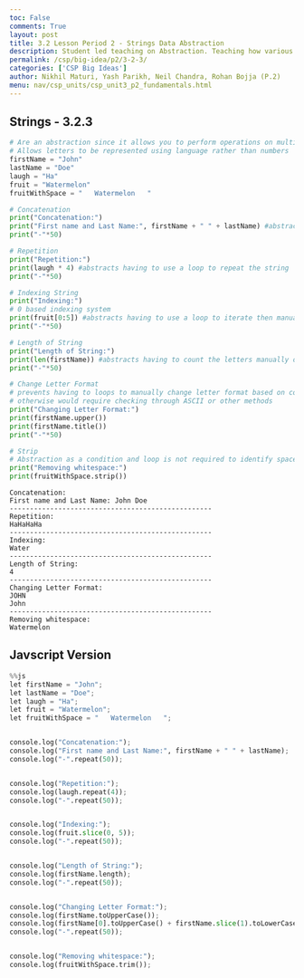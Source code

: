 ```yaml
---
toc: False
comments: True
layout: post
title: 3.2 Lesson Period 2 - Strings Data Abstraction
description: Student led teaching on Abstraction. Teaching how various data types can use abstraction for copmutational efficiency.
permalink: /csp/big-idea/p2/3-2-3/
categories: ['CSP Big Ideas']
author: Nikhil Maturi, Yash Parikh, Neil Chandra, Rohan Bojja (P.2)
menu: nav/csp_units/csp_unit3_p2_fundamentals.html
---
```


## Strings - 3.2.3


```python
# Are an abstraction since it allows you to perform operations on multiple words and/or letters without seperating them individually
# Allows letters to be represented using language rather than numbers
firstName = "John"
lastName = "Doe"
laugh = "Ha"
fruit = "Watermelon"
fruitWithSpace = "   Watermelon   "

# Concatenation
print("Concatenation:")
print("First name and Last Name:", firstName + " " + lastName) #abstracts by allowing dynamic manipulation of strings
print("-"*50)

# Repetition
print("Repetition:")
print(laugh * 4) #abstracts having to use a loop to repeat the string
print("-"*50)

# Indexing String
print("Indexing:")
# 0 based indexing system
print(fruit[0:5]) #abstracts having to use a loop to iterate then manually obtain the first 4 letters
print("-"*50)

# Length of String
print("Length of String:")
print(len(firstName)) #abstracts having to count the letters manually or using more steps
print("-"*50)

# Change Letter Format
# prevents having to loops to manually change letter format based on condition
# otherwise would require checking through ASCII or other methods
print("Changing Letter Format:")
print(firstName.upper())
print(firstName.title())
print("-"*50)

# Strip
# Abstraction as a condition and loop is not required to identify spaces and remove them
print("Removing whitespace:")
print(fruitWithSpace.strip())

```

    Concatenation:
    First name and Last Name: John Doe
    --------------------------------------------------
    Repetition:
    HaHaHaHa
    --------------------------------------------------
    Indexing:
    Water
    --------------------------------------------------
    Length of String:
    4
    --------------------------------------------------
    Changing Letter Format:
    JOHN
    John
    --------------------------------------------------
    Removing whitespace:
    Watermelon


## Javscript Version


```python
%%js
let firstName = "John";
let lastName = "Doe";
let laugh = "Ha";
let fruit = "Watermelon";
let fruitWithSpace = "   Watermelon   ";


console.log("Concatenation:");
console.log("First name and Last Name:", firstName + " " + lastName); 
console.log("-".repeat(50));


console.log("Repetition:");
console.log(laugh.repeat(4)); 
console.log("-".repeat(50));


console.log("Indexing:");
console.log(fruit.slice(0, 5)); 
console.log("-".repeat(50));


console.log("Length of String:");
console.log(firstName.length); 
console.log("-".repeat(50));


console.log("Changing Letter Format:");
console.log(firstName.toUpperCase());
console.log(firstName[0].toUpperCase() + firstName.slice(1).toLowerCase());
console.log("-".repeat(50));


console.log("Removing whitespace:");
console.log(fruitWithSpace.trim());
```

<div id="output2"></div>

<script>
// JavaScript variables
let firstName = "John";
let lastName = "Doe";
let laugh = "Ha";
let fruit = "Watermelon";
let fruitWithSpace = "   Watermelon   ";

// Select the output element
let outputElement2 = document.getElementById("output2");

// Display the output
outputElement2.innerHTML = `
  <p><strong>Concatenation:</strong></p>
  <p>First name and Last Name: ${firstName + " " + lastName}</p>
  <p>${"-".repeat(50)}</p>
  
  <p><strong>Repetition:</strong></p>
  <p>${laugh.repeat(4)}</p>
  <p>${"-".repeat(50)}</p>
  
  <p><strong>Indexing:</strong></p>
  <p>${fruit.slice(0, 5)}</p>
  <p>${"-".repeat(50)}</p>
  
  <p><strong>Length of String:</strong></p>
  <p>${firstName.length}</p>
  <p>${"-".repeat(50)}</p>
  
  <p><strong>Changing Letter Format:</strong></p>
  <p>${firstName.toUpperCase()}</p>
  <p>${firstName[0].toUpperCase() + firstName.slice(1).toLowerCase()}</p>
  <p>${"-".repeat(50)}</p>
  
  <p><strong>Removing whitespace:</strong></p>
  <p>${fruitWithSpace.trim()}</p>
`;
</script>
